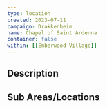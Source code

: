 ```yaml
---
type: location
created: 2023-07-11
campaign: Drakkenheim
name: Chapel of Saint Ardenna
container: false
within: [[Emberwood Village]]
---
```


## Description


## Sub Areas/Locations

<!-- QueryToSerialize: LIST FROM "TTRPG/Drakkenheim/Locations" WHERE within = "Chapel of Saint Ardenna" -->
